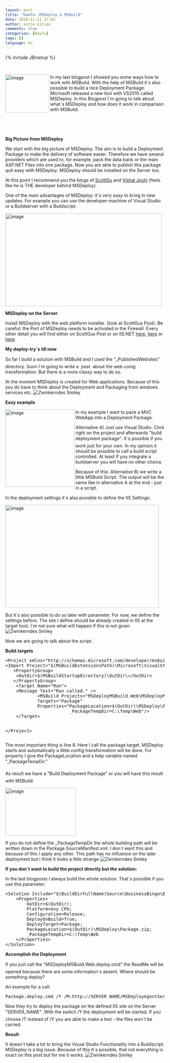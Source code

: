 ```yaml
---
layout: post
title: "HowTo: MSDeploy & MSBuild"
date: 2010-11-21 17:03
author: antje.kilian
comments: true
categories: [HowTo]
tags: []
language: en
---
```

{% include JB/setup %}
<p>&#160;</p>  <p><img title="image" border="0" alt="image" align="left" src="http://code-inside.de/blog/wp-content/uploads/image_thumb275.png" width="139" height="120" />In my last blogpost I showed you some ways how to work with MSBuild. With the help of MSBuild it´s also possible to build a nice Deployment Package. Microsoft released a new tool with VS2010 called MSDeploy. In this Blogpost I´m going to talk about what´s MSDeploy and how does it work in comparison with MSBuild.</p>  <p>&#160;</p>  <!--more-->  <p>&#160;</p>  <p><b>Big Picture from MSDeploy</b></p>  <p>We start with the big picture of MSDeploy. The aim is to build a Deployment Package to make the delivery of software easier. Therefore we have several providers which are used to, for example, pack the data bank or the main ASP.NET Files into one package. Now you are able to publish this package quit easy with MSDeploy. MSDeploy should be installed on the Server too.</p>  <p>At this point I recommend you the blogs of <a href="http://weblogs.asp.net/scottgu/archive/2010/09/13/automating-deployment-with-microsoft-web-deploy.aspx">ScottGu</a> and <a href="http://vishaljoshi.blogspot.com/2009/03/how-does-web-deployment-with-vs-10.html">Vishal Joshi</a> (feels like he is THE developer behind MSDeploy).</p>  <p>One of the main advantages of MSDeploy: it´s very easy to bring in new updates. For example you can use the developer-machine of Visual Studio or a Buildserver with a Buildscript.</p>  <p><a href="{{BASE_PATH}}/assets/wp-images-en/image96.png"><img style="background-image: none; border-right-width: 0px; padding-left: 0px; padding-right: 0px; display: inline; border-top-width: 0px; border-bottom-width: 0px; border-left-width: 0px; padding-top: 0px" title="image" border="0" alt="image" src="{{BASE_PATH}}/assets/wp-images-en/image_thumb5.png" width="495" height="293" /></a></p>  <p><b>MSDeploy on the Server</b></p>  <p><b></b></p>  <p>Install MSDeploy with the web platform installer. (look at ScottGus Post). Be careful: the Port of MSDeploy needs to be activated in the Firewall. Every other detail you will find either on ScottGus Post or on IIS.NET <a href="http://www.iis.net/download/webdeploy">here</a>, <a href="http://learn.iis.net/page.aspx/421/installing-web-deploy/">here</a> or <a href="http://learn.iis.net/page.aspx/516/configure-the-web-deployment-handler/">here</a>.</p>  <p><b>My deploy-try´s till now</b></p>  <p><b></b></p>  <p>So far I build a solution with MSBuild and I used the "_PublishedWebsites" directory. Soon I´m going to write a&#160; post&#160; about the web.conig transformation. But there is a more classy way to do so.</p>  <p>At the moment MSDeploy is created for Web applications. Because of this you do have to think about the Deployment and Packaging from windows services etc. <img style="border-bottom-style: none; border-right-style: none; border-top-style: none; border-left-style: none" class="wlEmoticon wlEmoticon-winkingsmile" alt="Zwinkerndes Smiley" src="{{BASE_PATH}}/assets/wp-images-en/wlEmoticon-winkingsmile2.png" /></p>  <p><b>Easy example </b></p>  <p><b></b></p>  <p><img title="image" border="0" alt="image" align="left" src="http://code-inside.de/blog/wp-content/uploads/image_thumb277.png" width="219" height="244" />In my example I want to pack a MVC WebApp into a Deployment Package.</p>  <p>Alternative A) Just use Visual Studio. Click right on the project and afterwards "build deployment package". It´s possible if you work just for your own. In my opinion it should be possible to call a build script controlled. At least if you integrate a buildserver you will have no other choice.</p>  <p>Because of this: Alternative B) we write a little MSBuild Script. The output will be the same like in alternative A at the end - just in a script.</p>  <p>In the deployment settings it´s also possible to define the IIS Settings:</p>  <p><img title="image" border="0" alt="image" src="http://code-inside.de/blog/wp-content/uploads/image_thumb278.png" width="485" height="325" /></p>  <p>But it´s also possible to do so later with parameter. For now, we define the settings before. The site I define should be already created in IIS at the target host. I´m not sure what will happen if this is not given. <img style="border-bottom-style: none; border-right-style: none; border-top-style: none; border-left-style: none" class="wlEmoticon wlEmoticon-winkingsmile" alt="Zwinkerndes Smiley" src="{{BASE_PATH}}/assets/wp-images-en/wlEmoticon-winkingsmile2.png" /></p>  <p>Now we are going to talk about the script.</p>  <p><b>Build.targets</b></p>  <p><b></b></p>  <div style="padding-bottom: 0px; margin: 0px; padding-left: 0px; padding-right: 0px; display: inline; float: none; padding-top: 0px" id="scid:812469c5-0cb0-4c63-8c15-c81123a09de7:6799cdbd-28ac-44f6-a520-dafb6607ea0e" class="wlWriterEditableSmartContent"><pre name="code" class="c#">&lt;Project xmlns="http://schemas.microsoft.com/developer/msbuild/2003" DefaultTargets="Run"&gt;
&lt;Import Project="$(MSBuildExtensionsPath)\Microsoft\VisualStudio\v10.0\WebApplications\Microsoft.WebApplication.targets" /&gt;
   &lt;PropertyGroup&gt;
	&lt;OutDir&gt;$(MSBuildStartupDirectory)\OutDir\&lt;/OutDir&gt;
   &lt;/PropertyGroup&gt;
	&lt;Target Name="Run"&gt;
	&lt;Message Text="Run called." /&gt;
			&lt;MSBuild Projects="MSDeployMSBuild.Web\MSDeployMSBuild.Web.csproj"
            Targets="Package"
			Properties="PackageLocation=$(OutDir)\MSDeploy\Package.zip;
						_PackageTempDir=C:\Temp\Web"/&gt;
	&lt;/Target&gt;

&lt;/Project&gt;
 </pre></div>

<p>The most important thing is line 8. Here I call the package target. MSDeploy starts and automatically a Web.config transformation will be done. For property I give the PackageLocation and a help variable named "_PackageTempDir."</p>

<p>As result we have a "Build Deployment Package" or you will have this result with MSBuild:</p>

<p><img title="image" border="0" alt="image" src="http://code-inside.de/blog/wp-content/uploads/image_thumb279.png" width="223" height="151" /></p>

<p>If you do not define the _PackageTempDir the whole building path will be written down in the Package.SourceManifest.xml. I don´t want this and because of this I apply any other. This path has no influence on the later deployment but I think it looks a little strange <img style="border-bottom-style: none; border-right-style: none; border-top-style: none; border-left-style: none" class="wlEmoticon wlEmoticon-winkingsmile" alt="Zwinkerndes Smiley" src="{{BASE_PATH}}/assets/wp-images-en/wlEmoticon-winkingsmile2.png" /></p>

<p><b>If you don´t want to build the project directly but the solution:</b></p>

<p><b></b></p>

<p><b></b>In the last blogposts I always build the whole solution. That´s possible if you use this parameter:</p>

<div style="padding-bottom: 0px; margin: 0px; padding-left: 0px; padding-right: 0px; display: inline; float: none; padding-top: 0px" id="scid:812469c5-0cb0-4c63-8c15-c81123a09de7:53d4a692-a267-4abb-b20d-4176d17df4d2" class="wlWriterEditableSmartContent"><pre name="code" class="c#">&lt;Solution Include="$(BuildDirFullName)Source\BusinessBingo\BusinessBingo.sln"&gt;
	&lt;Properties&gt;
		OutDir=$(OutDir);
      	Platform=Any CPU;
     	Configuration=Release;
      	DeployOnBuild=True;
      	DeployTarget=Package;
      	PackageLocation=$(OutDir)\MSDeploy\Package.zip;
      	_PackageTempDir=C:\Temp\Web
	&lt;/Properties&gt;
&lt;/Solution&gt;</pre></div>

<p><b>Accomplish the Deployment</b></p>

<p>If you just call the "MSDeployMSBuild.Web.deploy.cmd" the ReadMe will be opened because there are some information´s absent. Where should be something deploy?</p>

<p>An example for a call:</p>

<div style="padding-bottom: 0px; margin: 0px; padding-left: 0px; padding-right: 0px; display: inline; float: none; padding-top: 0px" id="scid:812469c5-0cb0-4c63-8c15-c81123a09de7:e43f9cea-7cbf-400a-adfc-09f05374f2d7" class="wlWriterEditableSmartContent"><pre name="code" class="c#">Package.deploy.cmd /Y /M:http://SERVER_NAME/MSDeployAgentService /U:USERDATEN /P:PASSWORT</pre></div>

<p>Now they try to deploy the package on the defined IIS site on the Server "SERVER_NAME". With the switch /Y the deployment will be started. If you choose /T instead of /Y you are able to make a test - the files won´t be carried.</p>

<p><b>Result </b></p>

<p><b></b></p>

<p>It doesn´t take a lot to bring the Visual Studio Functionality into a Buildscript. MSDeploy is a big issue. Because of this It´s possible, that not everything is exact on this post but for me it works. <img style="border-bottom-style: none; border-right-style: none; border-top-style: none; border-left-style: none" class="wlEmoticon wlEmoticon-winkingsmile" alt="Zwinkerndes Smiley" src="{{BASE_PATH}}/assets/wp-images-en/wlEmoticon-winkingsmile2.png" /></p>
